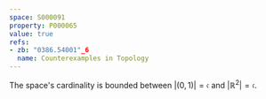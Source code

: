 ```yaml
---
space: S000091
property: P000065
value: true
refs:
- zb: "0386.54001"_6
  name: Counterexamples in Topology
---
```


The space's cardinality is bounded between $|(0,1)|=\mathfrak c$ and $|\mathbb R^2|=\mathfrak c$.
